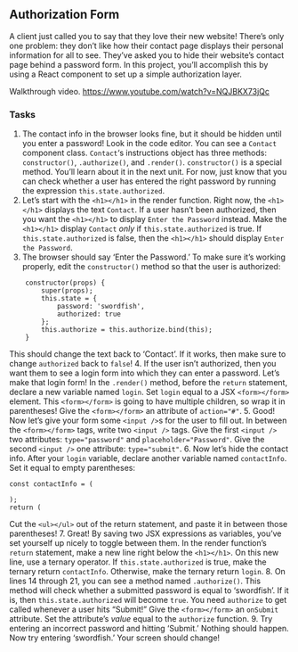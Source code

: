 ## Authorization Form

A client just called you to say that they love their new website! There’s only one problem: they don’t like how their contact page displays their personal information for all to see.
They’ve asked you to hide their website’s contact page behind a password form. In this project, you’ll accomplish this by using a React component to set up a simple authorization layer.

Walkthrough video.
https://www.youtube.com/watch?v=NQJBKX73jQc

### Tasks
1.   The contact info in the browser looks fine, but it should be hidden until you enter a password! 
Look in the code editor. You can see a  `Contact`  component class.  `Contact`‘s instructions object has three methods:  `constructor()`,  `.authorize()`, and  `.render()`.
`constructor()`  is a special method. You’ll learn about it in the next unit. For now, just know that you can check whether a user has entered the right password by running the expression  `this.state.authorized`.
2. Let’s start with the  `<h1></h1>`  in the render function.
Right now, the  `<h1></h1>`  displays the text  `Contact`. If a user hasn’t been authorized, then you want the  `<h1></h1>`  to display  `Enter the Password`  instead.
Make the  `<h1></h1>`  display  `Contact`  _only_  if  `this.state.authorized`  is true. If  `this.state.authorized`  is false, then the  `<h1></h1>`  should display  `Enter the Password`.
3.   The browser should say ‘Enter the Password.’
To make sure it’s working properly, edit the  `constructor()`  method so that the user is authorized:
```
	constructor(props) {  
		super(props);  
		this.state = {  
			password: 'swordfish',  
			authorized: true  
		};  
		this.authorize = this.authorize.bind(this);  
	}
```

This should change the text back to ‘Contact’.
If it works, then make sure to change  `authorized`  back to  `false`!
4. If the user isn’t authorized, then you want them to see a login form into which they can enter a password. Let’s make that login form!
In the  `.render()`  method, before the  `return`  statement, declare a new variable named  `login`.
Set  `login`  equal to a JSX  `<form></form>`  element. This  `<form></form>`  is going to have multiple children, so wrap it in parentheses!
Give the  `<form></form>`  an attribute of  `action="#"`.
5.   Good! Now let’s give your form some  `<input />`s for the user to fill out.
In between the  `<form></form>`  tags, write two  `<input />`  tags. Give the first  `<input />`  two attributes:  `type="password"`  and  `placeholder="Password"`. Give the second  `<input />`  one attribute:  `type="submit"`.
6.   Now let’s hide the contact info.
	After your  `login`  variable, declare another variable named  `contactInfo`. Set it equal to empty parentheses:
```
const contactInfo = (  
  
);  
return (
```
Cut the  `<ul></ul>`  out of the return statement, and paste it in between those parentheses!
7.   Great! By saving two JSX expressions as variables, you’ve set yourself up nicely to toggle between them.
In the render function’s  `return`  statement, make a new line right below the  `<h1></h1>`. On this new line, use a ternary operator. If  `this.state.authorized`  is true, make the ternary return  `contactInfo`. Otherwise, make the ternary return  `login`.
8.   On lines 14 through 21, you can see a method named  `.authorize()`.
This method will check whether a submitted password is equal to ‘swordfish’. If it is, then  `this.state.authorized`  will become  `true`.
You need  `authorize`  to get called whenever a user hits “Submit!”
Give the  `<form></form>`  an  `onSubmit`  attribute. Set the attribute’s  _value_  equal to the  `authorize`  function.
9.   Try entering an incorrect password and hitting ‘Submit.’ Nothing should happen.
Now try entering ‘swordfish.’ Your screen should change!
<!--stackedit_data:
eyJoaXN0b3J5IjpbNzczOTU5MTAxXX0=
-->